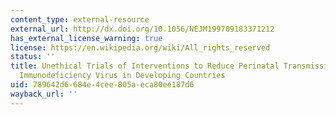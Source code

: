 ```yaml
---
content_type: external-resource
external_url: http://dx.doi.org/10.1056/NEJM199709183371212
has_external_license_warning: true
license: https://en.wikipedia.org/wiki/All_rights_reserved
status: ''
title: Unethical Trials of Interventions to Reduce Perinatal Transmission of the Human
  Immunodeficiency Virus in Developing Countries
uid: 789642d6-684e-4cee-805a-eca80ee187d6
wayback_url: ''
---
```

